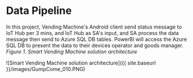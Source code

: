 # Data Pipeline

In this project, Vending Machine's Android client send status message to IoT Hub per 3 mins, and IoT Hub as SA's input, and SA process the data message then send to Azure SQL DB tables. PowerBI will access the Azure SQL DB to present the data to their devices operator and goods manager. 
*Figure 1. Smart Vending Machine solution architecture*

![Smart Vending Machine solution architecture]({{ site.baseurl }}/images/GumpCome_010.PNG)



